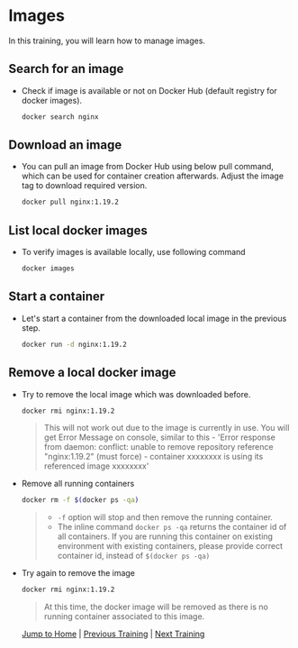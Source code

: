 # Images

In this training, you will learn how to manage images.

## Search for an image

* Check if image is available or not on Docker Hub (default registry for docker images). 
  ```bash
  docker search nginx
  ```

## Download an image

* You can pull an image from Docker Hub using below pull command, which can be used for container creation afterwards. Adjust the image tag to download required version.
  ```bash
  docker pull nginx:1.19.2
  ```

## List local docker images

* To verify images is available locally, use following command
  ```bash
  docker images
  ```

## Start a container

* Let's start a container from the downloaded local image in the previous step.
  ```bash
  docker run -d nginx:1.19.2
  ```

## Remove a local docker image

* Try to remove the local image which was downloaded before.
  ```bash
  docker rmi nginx:1.19.2
  ```
  >This will not work out due to the image is currently in use. You will get Error Message on console, similar to this - 'Error response from daemon: conflict: unable to remove repository reference "nginx:1.19.2" (must force) - container xxxxxxxx is using its referenced image xxxxxxxx'

* Remove all running containers
  ```bash
  docker rm -f $(docker ps -qa)
  ```
  > * `-f` option will stop and then remove the running container. 
  > * The inline command `docker ps -qa` returns the container id of all containers. 
  If you are running this container on existing environment with existing containers, please provide correct container id, instead of `$(docker ps -qa)`


* Try again to remove the image
  ```bash
  docker rmi nginx:1.19.2
  ```
  >At this time, the docker image will be removed as there is no running container associated to this image. 

  [Jump to Home](../README.md) | [Previous Training](../01_hello-docker/README.md) | [Next Training](../03_container-lifecycle/README.md)